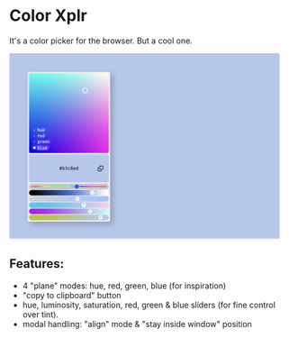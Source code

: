# Color Xplr
It's a color picker for the browser. But a cool one.

<img width="480" src="extras/screen-0.png">

## Features:
- 4 "plane" modes: hue, red, green, blue (for inspiration)
- "copy to clipboard" button
- hue, luminosity, saturation, red, green & blue sliders (for fine control over tint).
- modal handling: "align" mode & "stay inside window" position